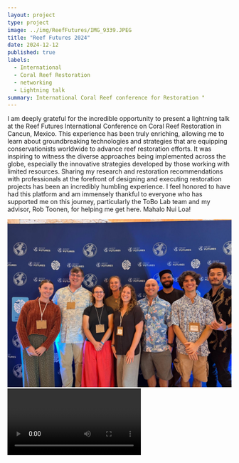 ```yaml
---
layout: project
type: project
image: ../img/ReefFutures/IMG_9339.JPEG
title: "Reef Futures 2024"
date: 2024-12-12
published: true
labels:
  - International
  - Coral Reef Restoration
  - networking
  - Lightning talk
summary: International Coral Reef conference for Restoration "
---
```


I am deeply grateful for the incredible opportunity to present a lightning talk at the Reef Futures International Conference on Coral Reef Restoration in Cancun, Mexico.
This experience has been truly enriching, allowing me to learn about groundbreaking technologies and strategies that are equipping conservationists worldwide to advance reef restoration efforts. It was inspiring to witness the diverse approaches being implemented across the globe, especially the innovative strategies developed by those working with limited resources.
Sharing my research and restoration recommendations with professionals at the forefront of designing and executing restoration projects has been an incredibly humbling experience. I feel honored to have had this platform and am immensely thankful to everyone who has supported me on this journey, particularly the ToBo Lab team and my advisor, Rob Toonen, for helping me get here. 
Mahalo Nui Loa!

<div class="container">
  <div class="row">
    <div class="col-md-4">
      <img class="img-fluid" src="../img/ReefFutures/0c270b2a-0b90-48f5-86d4-1836dfd26328.JPG" alt="Image 1">
    </div>
    <div class="col-md-4">
      <video class="img-fluid" controls>
        <source src="../img/ReefFutures/IMG_8635.MOV" type="video/mp4">
        Your browser does not support the video tag.
      </video>
    </div>
  </div>
</div>


